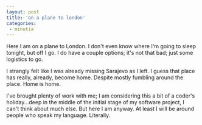 ```yaml
---
layout: post
title: 'on a plane to london'
categories:
 - minutia
---
```



Here I am on a plane to London. I don't even know where I'm going to sleep tonight, but off I go. I do have a couple options; it's not that bad; just some logistics to go.



I strangly felt like I was already missing Sarajevo as I left. I guess that place has really, already, become home. Despite mostly fumbling around the place. Home is home.



I've brought plenty of work with me; I am considering this a bit of a coder's holiday...deep in the middle of the initial stage of my software project, I can't think about much else. But here I am anyway. At least I will be around people who speak my language. Literally.
